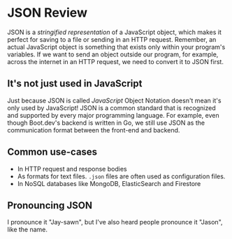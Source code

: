 # JSON Review

JSON is a *stringified representation* of a JavaScript object, which makes it perfect for saving to a file or sending in an HTTP request. Remember, an actual JavaScript object is something that exists only within your program's variables. If we want to send an object outside our program, for example, across the internet in an HTTP request, we need to convert it to JSON first.

## It's not just used in JavaScript

Just because JSON is called *JavaScript* Object Notation doesn't mean it's only used by JavaScript! JSON is a common standard that is recognized and supported by every major programming language. For example, even though Boot.dev's backend is written in Go, we still use JSON as the communication format between the front-end and backend.

## Common use-cases

* In HTTP request and response bodies
* As formats for text files. `.json` files are often used as configuration files.
* In NoSQL databases like MongoDB, ElasticSearch and Firestore

## Pronouncing JSON

I pronounce it "Jay-sawn", but I've also heard people pronounce it "Jason", like the name.
